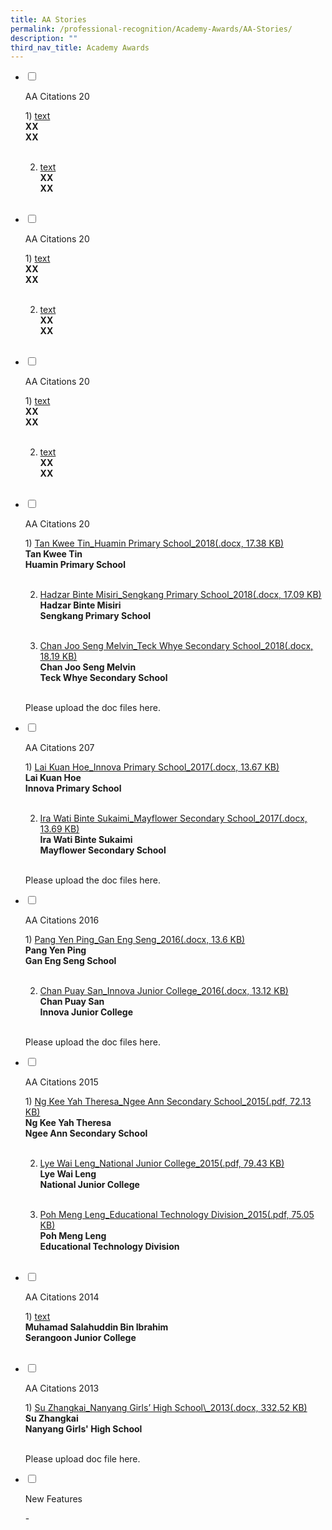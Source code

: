 ```yaml
---
title: AA Stories
permalink: /professional-recognition/Academy-Awards/AA-Stories/
description: ""
third_nav_title: Academy Awards
---
```

<ul class="jekyllcodex_accordion">  
  
<li>  
  
<input type="checkbox" id="accordion1">  
  
<label for="accordion1">AA Citations 20</label>  
  
<div>  
  
<p>
1) <a href="https://staging.d2dfevnwgxersp.amplifyapp.com/files/aac1.pdf">text</a><br><b>XX</b><br><b>XX</b><br><br>
	
2) <a href="https://staging.d2dfevnwgxersp.amplifyapp.com/files/aac1.pdf">text</a><br><b>XX</b><br><b>XX</b><br><br>	
</p>  
  
</div>  
  
</li>  
<li>  
  
<input type="checkbox" id="accordion2">  
  
<label for="accordion2">AA Citations 20</label>  
  
<div>  
  
<p>
1) <a href="https://staging.d2dfevnwgxersp.amplifyapp.com/files/aac1.pdf">text</a><br><b>XX</b><br><b>XX</b><br><br>
	
2) <a href="https://staging.d2dfevnwgxersp.amplifyapp.com/files/aac1.pdf">text</a><br><b>XX</b><br><b>XX</b><br><br>	
</p>  
  
</div>  
  
</li>  
  
<li>  
  
<input type="checkbox" id="accordion3">  
  
<label for="accordion3">AA Citations 20</label>  
  
<div>  
  
<p>
1) <a href="https://staging.d2dfevnwgxersp.amplifyapp.com/files/aac1.pdf">text</a><br><b>XX</b><br><b>XX</b><br><br>
	
2) <a href="https://staging.d2dfevnwgxersp.amplifyapp.com/files/aac1.pdf">text</a><br><b>XX</b><br><b>XX</b><br><br>	
  
</p>  
  
</div>  
  
</li>  
	
<li>  
  
<input type="checkbox" id="accordion4">  
  
<label for="accordion4">AA Citations 20</label>  
  
<div>  
  
<p>
1) <a href="https://academyofsingaporeteachers.moe.edu.sg/docs/default-source/professional-recognition-docs/academy-awards-for-professional-development-docs/tan-kwee-tin_huamin-primary-school_2018.docx?sfvrsn=457e0960_0">Tan Kwee Tin_Huamin Primary School_2018(.docx, 17.38 KB)</a><br><b>Tan Kwee Tin</b><br><b>Huamin Primary School</b><br><br>
	
2) <a href="https://academyofsingaporeteachers.moe.edu.sg/docs/default-source/professional-recognition-docs/academy-awards-for-professional-development-docs/hadzar-binte-misiri_sengkang-primary-school_2018.docx?sfvrsn=e237bcd4_0">Hadzar Binte Misiri_Sengkang Primary School_2018(.docx, 17.09 KB)</a><br><b>Hadzar Binte Misiri</b><br><b>Sengkang Primary School</b><br><br>	
	
3) <a href="https://academyofsingaporeteachers.moe.edu.sg/docs/default-source/professional-recognition-docs/academy-awards-for-professional-development-docs/chan-joo-seng-melvin_teck-whye-secondary-school_2018.docx?sfvrsn=5d70c0c4_0">Chan Joo Seng Melvin_Teck Whye Secondary School_2018(.docx, 18.19 KB)</a><br><b>Chan Joo Seng Melvin</b><br><b>Teck Whye Secondary School</b><br><br>		
	
Please upload the doc files here.		
</p>  
  
</div>  
  
</li>  	
 
<li>  
  
<input type="checkbox" id="accordion5">  
  
<label for="accordion5">AA Citations 207</label>  
  
<div>  
  
<p>
1) <a href="https://academyofsingaporeteachers.moe.edu.sg/docs/default-source/professional-recognition-docs/academy-awards-for-professional-development-docs/lai-kuan-hoe_innova-primary-school_2017.docx?sfvrsn=54c992f0_0">Lai Kuan Hoe_Innova Primary School_2017(.docx, 13.67 KB)</a><br><b>Lai Kuan Hoe</b><br><b>Innova Primary School</b><br><br>
	
2) <a href="https://academyofsingaporeteachers.moe.edu.sg/docs/default-source/professional-recognition-docs/academy-awards-for-professional-development-docs/ira-wati-binte-sukaimi_mayflower-secondary-school_2017.docx?sfvrsn=b4560ec1_0">Ira Wati Binte Sukaimi_Mayflower Secondary School_2017(.docx, 13.69 KB)</a><br><b>Ira Wati Binte Sukaimi</b><br><b>Mayflower Secondary School</b><br><br>	
	
Please upload the doc files here.		
</p>  
  
</div>  
  
</li>  
<li>  
  
<input type="checkbox" id="accordion6">  
  
<label for="accordion6">AA Citations 2016</label>  
  
<div>  
  
<p>
1) <a href="https://academyofsingaporeteachers.moe.edu.sg/docs/default-source/professional-recognition-docs/academy-awards-for-professional-development-docs/pang-yen-ping_gan-eng-seng_2016.docx?sfvrsn=bb45dc3_0">Pang Yen Ping_Gan Eng Seng_2016(.docx, 13.6 KB)</a><br><b>Pang Yen Ping</b><br><b>Gan Eng Seng School</b><br><br>
	
2) <a href="https://academyofsingaporeteachers.moe.edu.sg/docs/default-source/professional-recognition-docs/academy-awards-for-professional-development-docs/chan-puay-san_innova-junior-college_2016.docx?sfvrsn=35859dc_0">Chan Puay San_Innova Junior College_2016(.docx, 13.12 KB)</a><br><b>Chan Puay San</b><br><b>Innova Junior College</b><br><br>	
	
Please upload the doc files here.	
</p>  
  
</div>  
  
</li>  
  
<li>  
  
<input type="checkbox" id="accordion7">  
  
<label for="accordion7">AA Citations 2015</label>  
  
<div>  
  
<p>
1) <a href="https://staging.d2dfevnwgxersp.amplifyapp.com/files/aac6.pdf">Ng Kee Yah Theresa_Ngee Ann Secondary School_2015(.pdf, 72.13 KB)</a><br><b>Ng Kee Yah Theresa</b><br><b>Ngee Ann Secondary School</b><br><br>
	
2) <a href="https://staging.d2dfevnwgxersp.amplifyapp.com/files/aac7.pdf">Lye Wai Leng_National Junior College_2015(.pdf, 79.43 KB)</a><br><b>Lye Wai Leng</b><br><b>National Junior College</b><br><br>	
	
3) <a href="https://staging.d2dfevnwgxersp.amplifyapp.com/files/aac8.pdf">Poh Meng Leng_Educational Technology Division_2015(.pdf, 75.05 KB)</a><br><b>Poh Meng Leng</b><br><b>Educational Technology Division</b><br><br>		
  
</p>  
  
</div>  
  
</li>  
	
<li>  
  
<input type="checkbox" id="accordion8">  
  
<label for="accordion8">AA Citations 2014</label>  
  
<div>  
  
<p>
1) <a href="https://staging.d2dfevnwgxersp.amplifyapp.com/files/aac9.pdf">text</a><br><b>Muhamad Salahuddin Bin Ibrahim</b><br><b>Serangoon Junior College</b><br><br>
	

</p>  
  
</div>  
  
</li>  	

<li>  
  
<input type="checkbox" id="accordion9">  
  
<label for="accordion9">AA Citations 2013</label>  
  
<div>  
  
<p>
1) <a href="https://academyofsingaporeteachers.moe.edu.sg/docs/default-source/professional-recognition-docs/academy-awards-for-professional-development-docs/mr-su-zhangkai.docx?sfvrsn=71395eb0_2">Su Zhangkai_Nanyang Girls’ High School\_2013(.docx, 332.52 KB)</a><br><b>Su Zhangkai</b><br><b>Nanyang Girls' High School</b><br><br>
	
Please upload doc file here.	


</p>  
  
</div>  
  
</li>  
<li>  
  
<input type="checkbox" id="accordion10">  
  
<label for="accordion10">New Features</label>  
  
<div>  
  
<p>
-
</p>  
  
</div>  
  
</li>  
  

</ul>
